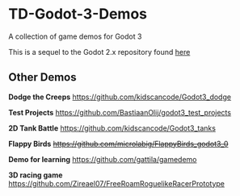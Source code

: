 # TD-Godot-3-Demos
A collection of game demos for Godot 3

This is a sequel to the Godot 2.x repository found [here](https://github.com/TutorialDoctor/TD-Godot-Games)

## Other Demos

**Dodge the Creeps**
https://github.com/kidscancode/Godot3_dodge

**Test Projects**
https://github.com/BastiaanOlij/godot3_test_projects

**2D Tank Battle**
https://github.com/kidscancode/Godot3_tanks

**Flappy Birds**
~~https://github.com/microlabig/FlappyBirds_godot3_0~~

**Demo for learning**
https://github.com/gattila/gamedemo

**3D racing game**
https://github.com/Zireael07/FreeRoamRoguelikeRacerPrototype
